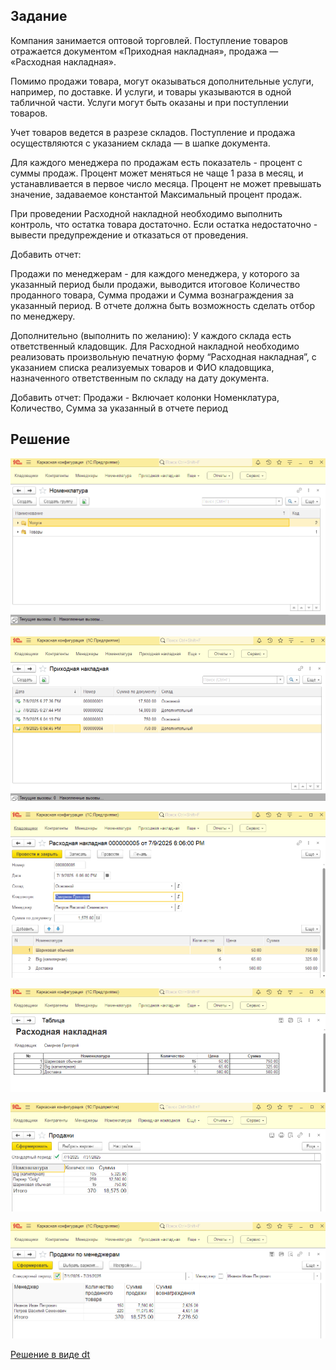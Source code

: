 ## Задание

Компания занимается оптовой торговлей. Поступление товаров отражается документом «Приходная накладная», продажа — «Расходная накладная».

Помимо продажи товара, могут оказываться дополнительные услуги, например, по доставке. И услуги, и товары указываются в одной табличной части. Услуги могут быть оказаны и при поступлении товаров.

Учет товаров ведется в разрезе складов. Поступление и продажа осуществляются с указанием склада — в шапке документа. 

Для каждого менеджера по продажам есть показатель - процент с суммы продаж. Процент может меняться не чаще 1 раза в месяц, и устанавливается в первое число месяца. Процент не может превышать значение, задаваемое константой Максимальный процент продаж.

При проведении Расходной накладной необходимо выполнить контроль, что остатка товара достаточно. Если остатка недостаточно - вывести предупреждение и отказаться от проведения. 

Добавить отчет:

Продажи по менеджерам - для каждого менеджера, у которого за указанный период были продажи, выводится итоговое Количество проданного товара, Сумма продажи и Сумма вознаграждения за указанный период. В отчете должна быть возможность сделать отбор по менеджеру.

Дополнительно (выполнить по желанию):
У каждого склада есть ответственный кладовщик. Для Расходной накладной необходимо реализовать произвольную печатную форму “Расходная накладная”, с указанием списка реализуемых товаров и ФИО кладовщика, назначенного ответственным по складу на дату документа.

Добавить отчет:
Продажи  - Включает колонки Номенклатура, Количество,  Сумма за указанный в отчете период


## Решение

![ProductsAndServices](README.assets/ProductsAndServices.PNG)  

![InvoiceIncome](README.assets/InvoiceIncome.PNG) 

![InvoiceOutcome](README.assets/InvoiceOutcome.PNG)  

![PrintableForm](README.assets/PrintableForm.PNG)  

![Sails](README.assets/Sails.PNG)  

![SailsManagers](README.assets/SailsManagers.PNG)  


[Решение в виде dt](Solution.dt)
